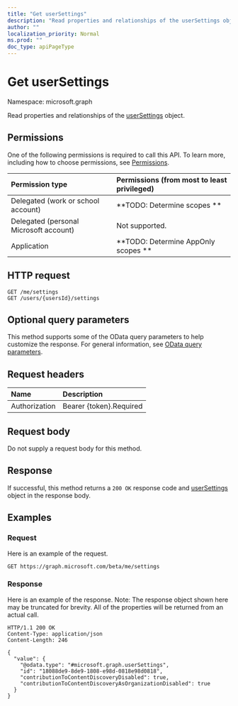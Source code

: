 ```yaml
---
title: "Get userSettings"
description: "Read properties and relationships of the userSettings object."
author: ""
localization_priority: Normal
ms.prod: ""
doc_type: apiPageType
---
```


# Get userSettings

Namespace: microsoft.graph

Read properties and relationships of the [userSettings](../resources/usersettings.md) object.

## Permissions
One of the following permissions is required to call this API. To learn more, including how to choose permissions, see [Permissions](/concepts/permissions-reference.md).

|Permission type|Permissions (from most to least privileged)|
|:---|:---|
|Delegated (work or school account)|**TODO: Determine scopes **|
|Delegated (personal Microsoft account)|Not supported.|
|Application|**TODO: Determine AppOnly scopes **|

## HTTP request
<!-- {
  "blockType": "ignored"
}
-->
``` http
GET /me/settings
GET /users/{usersId}/settings
```

## Optional query parameters
This method supports some of the OData query parameters to help customize the response. For general information, see [OData query parameters](/graph/query-parameters).

## Request headers
|Name|Description|
|:---|:---|
|Authorization|Bearer {token}.Required|

## Request body
Do not supply a request body for this method.

## Response
If successful, this method returns a `200 OK` response code and [userSettings](../resources/usersettings.md) object in the response body.

## Examples

### Request
Here is an example of the request.
<!-- {
  "blockType": "request",
  "name": "get_usersettings"
}
-->
``` http
GET https://graph.microsoft.com/beta/me/settings
```

### Response
Here is an example of the response. Note: The response object shown here may be truncated for brevity. All of the properties will be returned from an actual call.
<!-- {
  "blockType": "response",
  "truncated": true,
  "@odata.type": "microsoft.graph.userSettings"
}
-->
``` http
HTTP/1.1 200 OK
Content-Type: application/json
Content-Length: 246

{
  "value": {
    "@odata.type": "#microsoft.graph.userSettings",
    "id": "18088de9-8de9-1808-e98d-0818e98d0818",
    "contributionToContentDiscoveryDisabled": true,
    "contributionToContentDiscoveryAsOrganizationDisabled": true
  }
}
```

